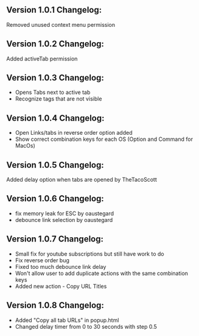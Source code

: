 ## Version 1.0.1 Changelog:

Removed unused context menu permission

## Version 1.0.2 Changelog:

Added activeTab permission

## Version 1.0.3 Changelog:

- Opens Tabs next to active tab
- Recognize <a> tags that are not visible

## Version 1.0.4 Changelog:
- Open Links/tabs in reverse order option added
- Show correct combination keys for each OS (Option and Command for MacOs)

## Version 1.0.5 Changelog:
Added delay option when tabs are opened by TheTacoScott

## Version 1.0.6 Changelog:
- fix memory leak for ESC by oaustegard
- debounce link selection by oaustegard

## Version 1.0.7 Changelog:
- Small fix for youtube subscriptions but still have work to do
- Fix reverse order bug
- Fixed too much debounce link delay
- Won't allow user to add duplicate actions with the same combination keys
- Added new action - Copy URL Titles

## Version 1.0.8 Changelog:
- Added "Copy all tab URLs" in popup.html
- Changed delay timer from 0 to 30 seconds with step 0.5